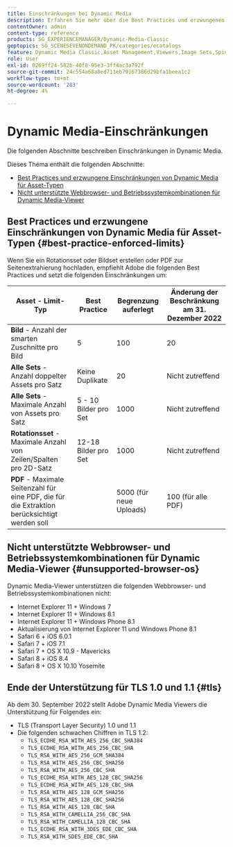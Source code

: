```yaml
---
title: Einschränkungen bei Dynamic Media
description: Erfahren Sie mehr über die Best Practices und erzwungenen Einschränkungen beim Erstellen eines Bildsets oder eines Rotationssets oder beim Hochladen einer PDF. Erfahren Sie auch mehr über nicht unterstützte Webbrowser- und Betriebssystemkombinationen für Dynamic Media-Viewer.
contentOwner: admin
content-type: reference
products: SG_EXPERIENCEMANAGER/Dynamic-Media-Classic
geptopics: SG_SCENESEVENONDEMAND_PK/categories/ecatalogs
feature: Dynamic Media Classic,Asset Management,Viewers,Image Sets,Spin Sets,eCatalog
role: User
exl-id: 0269ff24-582b-40f8-95e3-3ff4ac3a792f
source-git-commit: 24c554a68a8ed711eb79167386d29bfa1beea1c2
workflow-type: tm+mt
source-wordcount: '283'
ht-degree: 4%

---
```


# Dynamic Media-Einschränkungen

Die folgenden Abschnitte beschreiben Einschränkungen in Dynamic Media.

Dieses Thema enthält die folgenden Abschnitte:

* [Best Practices und erzwungene Einschränkungen von Dynamic Media für Asset-Typen](#best-practice-enforced-limits)
* [Nicht unterstützte Webbrowser- und Betriebssystemkombinationen für Dynamic Media-Viewer](#unsupported-browser-os)

## Best Practices und erzwungene Einschränkungen von Dynamic Media für Asset-Typen {#best-practice-enforced-limits}

Wenn Sie ein Rotationsset oder Bildset erstellen oder PDF zur Seitenextrahierung hochladen, empfiehlt Adobe die folgenden Best Practices und setzt die folgenden Einschränkungen um:

| Asset - Limit-Typ | Best Practice | Begrenzung auferlegt | Änderung der Beschränkung am 31. Dezember 2022 |
| --- | --- | --- | --- |
| **Bild** - Anzahl der smarten Zuschnitte pro Bild | 5 | 100 | 20 |
| **Alle Sets** - Anzahl doppelter Assets pro Satz | Keine Duplikate | 20 | Nicht zutreffend |
| **Alle Sets** - Maximale Anzahl von Assets pro Satz | 5 - 10 Bilder pro Set | 1000 | Nicht zutreffend |
| **Rotationsset** - Maximale Anzahl von Zeilen/Spalten pro 2D-Satz | 12-18 Bilder pro Set | 1000 | Nicht zutreffend |
| **PDF** - Maximale Seitenzahl für eine PDF, die für die Extraktion berücksichtigt werden soll |  | 5000 (für neue Uploads) | 100 (für alle PDF) |

<!-- See also [Dynamic Media limitations](/help/assets/limitations.md). -->

## Nicht unterstützte Webbrowser- und Betriebssystemkombinationen für Dynamic Media-Viewer {#unsupported-browser-os}

Dynamic Media-Viewer unterstützen die folgenden Webbrowser- und Betriebssystemkombinationen nicht:

* Internet Explorer 11 + Windows 7
* Internet Explorer 11 + Windows 8.1
* Internet Explorer 11 + Windows Phone 8.1
* Aktualisierung von Internet Explorer 11 und Windows Phone 8.1
* Safari 6 + iOS 6.0.1
* Safari 7 + iOS 7.1
* Safari 7 + OS X 10.9 - Mavericks
* Safari 8 + iOS 8.4
* Safari 8 + OS X 10.10 Yosemite

## Ende der Unterstützung für TLS 1.0 und 1.1 {#tls}

<!-- CQDOC-19433 -->

Ab dem 30. September 2022 stellt Adobe Dynamic Media Viewers die Unterstützung für Folgendes ein:

* TLS (Transport Layer Security) 1.0 und 1.1
* Die folgenden schwachen Chiffren in TLS 1.2:
   * `TLS_ECDHE_RSA_WITH_AES_256_CBC_SHA384`
   * `TLS_ECDHE_RSA_WITH_AES_256_CBC_SHA`
   * `TLS_RSA_WITH_AES_256_GCM_SHA384`
   * `TLS_RSA_WITH_AES_256_CBC_SHA256`
   * `TLS_RSA_WITH_AES_256_CBC_SHA`
   * `TLS_ECDHE_RSA_WITH_AES_128_CBC_SHA256`
   * `TLS_ECDHE_RSA_WITH_AES_128_CBC_SHA`
   * `TLS_RSA_WITH_AES_128_GCM_SHA256`
   * `TLS_RSA_WITH_AES_128_CBC_SHA256`
   * `TLS_RSA_WITH_AES_128_CBC_SHA`
   * `TLS_RSA_WITH_CAMELLIA_256_CBC_SHA`
   * `TLS_RSA_WITH_CAMELLIA_128_CBC_SHA`
   * `TLS_ECDHE_RSA_WITH_3DES_EDE_CBC_SHA`
   * `TLS_RSA_WITH_SDES_EDE_CBC_SHA`
